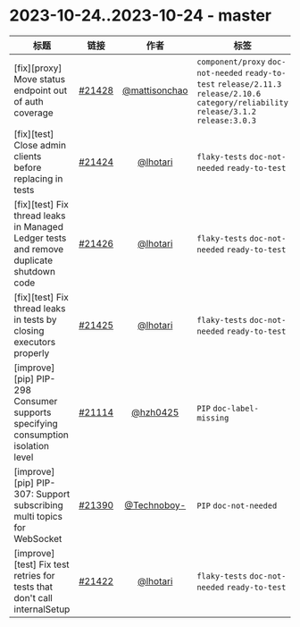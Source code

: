# 2023-10-24..2023-10-24 - master
| 标题 | 链接 | 作者 | 标签 |
| - | :--: | :--: | - |
| [fix][proxy] Move status endpoint out of auth coverage | [#21428](https://github.com/apache/pulsar/pull/21428) | [@mattisonchao](https://github.com/mattisonchao) | `component/proxy` `doc-not-needed` `ready-to-test` `release/2.11.3` `release/2.10.6` `category/reliability` `release/3.1.2` `release:3.0.3`  | 
| [fix][test] Close admin clients before replacing in tests | [#21424](https://github.com/apache/pulsar/pull/21424) | [@lhotari](https://github.com/lhotari) | `flaky-tests` `doc-not-needed` `ready-to-test`  | 
| [fix][test] Fix thread leaks in Managed Ledger tests and remove duplicate shutdown code | [#21426](https://github.com/apache/pulsar/pull/21426) | [@lhotari](https://github.com/lhotari) | `flaky-tests` `doc-not-needed` `ready-to-test`  | 
| [fix][test] Fix thread leaks in tests by closing executors properly | [#21425](https://github.com/apache/pulsar/pull/21425) | [@lhotari](https://github.com/lhotari) | `flaky-tests` `doc-not-needed` `ready-to-test`  | 
| [improve] [pip] PIP-298 Consumer supports specifying consumption isolation level | [#21114](https://github.com/apache/pulsar/pull/21114) | [@hzh0425](https://github.com/hzh0425) | `PIP` `doc-label-missing`  | 
| [improve][pip] PIP-307: Support subscribing multi topics for WebSocket | [#21390](https://github.com/apache/pulsar/pull/21390) | [@Technoboy-](https://github.com/Technoboy-) | `PIP` `doc-not-needed`  | 
| [improve][test] Fix test retries for tests that don't call internalSetup | [#21422](https://github.com/apache/pulsar/pull/21422) | [@lhotari](https://github.com/lhotari) | `flaky-tests` `doc-not-needed` `ready-to-test`  | 
